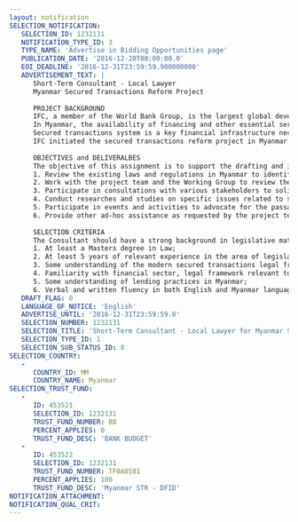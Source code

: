 ```yaml
---
layout: notification
SELECTION_NOTIFICATION: 
   SELECTION_ID: 1232131
   NOTIFICATION_TYPE_ID: 3
   TYPE_NAME: 'Advertise in Bidding Opportunities page'
   PUBLICATION_DATE: '2016-12-20T00:00:00.0'
   EOI_DEADLINE: '2016-12-31T23:59:59.900000000'
   ADVERTISEMENT_TEXT: |
      Short-Term Consultant - Local Lawyer
      Myanmar Secured Transactions Reform Project
      
      PROJECT BACKGROUND
      IFC, a member of the World Bank Group, is the largest global development institution focused on the private sector in emerging markets. Working with 2,000 businesses worldwide, we use our six decades of experience to create opportunity where its needed most. In FY16, our long-term investments in developing countries rose to nearly $19 billion, leveraging our capital, expertise and influence to help the private sector end extreme poverty and boost shared prosperity. 
      In Myanmar, the availability of financing and other essential services is a necessary foundation for sustainable, long term and broad based economic growth, particularly among the nonextractive industries and MSMEs which are crucial for generating employment and income for the population. Among others, sustainable and inclusive development of financial services in the country requires the support of basic financial infrastructure, i.e. secured transactions framework, credit reporting system, and payment systems, etc. 
      Secured transactions system is a key financial infrastructure necessary for a country's financial industry to function efficiently and effectively. A good secured transactions system enables lenders to use movable assets as the basis for lending efficiently and at low cost.
      IFC initiated the secured transactions reform project in Myanmar in 2015, with the objective of improving access to credit by MSMEs through the development of a modern secured financing system based on movable assets, through cooperation with the Central Bank of Myanmar and other relevant government agencies. Among others, one components of the project aims to facilitate the drafting and issuing of secured transactions law in Myanmar.  
      
      OBJECTIVES and DELIVERALBES 
      The objective of this assignment is to support the drafting and issuance of a secured transactions law in Myanmar. The consultant will work closely with the project team and the Working Group for the drafting of the law. Where needed, the consultant will produce various documents such as  presentations, training materials, media articles, etc. on related subjects. In addition, the selected consultant will work closely with the project team to contribute to various activities and events, including focus groups, conferences, training workshops and study tours, etc.. More specifically, the assignment involves the following tasks:
      1. Review the existing laws and regulations in Myanmar to identify any conflicts/inconsistencies with best practices of modern secured translations framework;  
      2. Work with the project team and the Working Group to review the draft secured transactions law prepared by international specialist, provide suggestions for the adaption based on the current situation in Myanmar, and provide knowledge support to the workshop group; 
      3. Participate in consultations with various stakeholders to solicit opinions and expectations on the law throughout the drafting process; and provide knowledge and advocacy support in the consultation and revision process to facilitate the finalization and passage of the law;
      4. Conduct researches and studies on specific issues related to secured transactions law to facilitate the drafting process, when is necessary;
      5. Participate in events and activities to advocate for the passage of the secured transactions law and disseminate knowledge to difference audiences; and 
      6. Provide other ad-hoc assistance as requested by the project team.
      
      SELECTION CRITERIA
      The Consultant should have a strong background in legislative matters in Myanmar and legal drafting skills, in particular in the area of commercial legislation. The Consultant must have the following background experience and qualifications:
      1. At least a Masters degree in Law; 
      2. At least 5 years of relevant experience in the area of legislative review, legal drafting, or credit market development;
      3. Some understanding of the modern secured transactions legal framework; 
      4. Familiarity with financial sector, legal framework relevant to financial sector, legislative process, and the political and economic dynamics in Myanmar; 
      5. Some understanding of lending practices in Myanmar; 
      6. Verbal and written fluency in both English and Myanmar languages and ability to assess legal text in both languages and makes drafting recommendations.
   DRAFT_FLAG: 0
   LANGUAGE_OF_NOTICE: 'English'
   ADVERTISE_UNTIL: '2016-12-31T23:59:59.0'
   SELECTION_NUMBER: 1232131
   SELECTION_TITLE: 'Short-Term Consultant - Local Lawyer for Myanmar Secured Transactions Reform Project'
   SELECTION_TYPE_ID: 1
   SELECTION_SUB_STATUS_ID: 8
SELECTION_COUNTRY: 
   - 
      COUNTRY_ID: MM
      COUNTRY_NAME: Myanmar
SELECTION_TRUST_FUND: 
   - 
      ID: 453521
      SELECTION_ID: 1232131
      TRUST_FUND_NUMBER: BB
      PERCENT_APPLIES: 0
      TRUST_FUND_DESC: 'BANK BUDGET'
   - 
      ID: 453522
      SELECTION_ID: 1232131
      TRUST_FUND_NUMBER: TF0A0581
      PERCENT_APPLIES: 100
      TRUST_FUND_DESC: 'Myanmar STR - DFID'
NOTIFICATION_ATTACHMENT: 
NOTIFICATION_QUAL_CRIT: 
---
```

